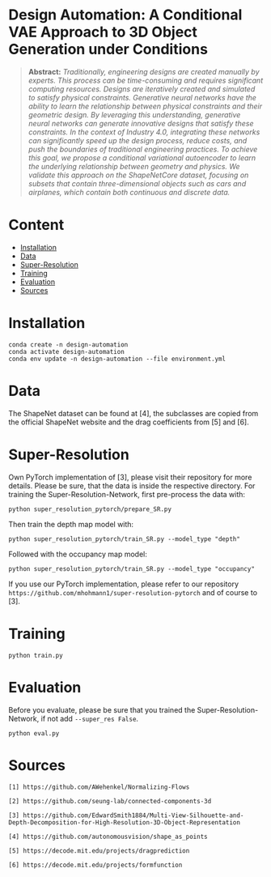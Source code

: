 # Design Automation: A Conditional VAE Approach to 3D Object Generation under Conditions

> **Abstract:** *Traditionally, engineering designs are created manually by experts. This process can be time-consuming and requires significant computing resources. Designs are iteratively created and simulated to satisfy physical constraints. Generative neural networks have the ability to learn the relationship between physical constraints and their geometric design. By leveraging this understanding, generative neural networks can generate innovative designs that satisfy these constraints. In the context of Industry 4.0, integrating these networks can significantly speed up the design process, reduce costs, and push the boundaries of traditional engineering practices. To achieve this goal, we propose a conditional variational autoencoder to learn the underlying relationship between geometry and physics. We validate this approach on the ShapeNetCore dataset, focusing on subsets that contain three-dimensional objects such as cars and airplanes, which contain both continuous and discrete data.*

# Content
- [Installation](#installation)
- [Data](#data)
- [Super-Resolution](#super-resolution)
- [Training](#training)
- [Evaluation](#evaluation)
- [Sources](#sources)

# Installation

```
conda create -n design-automation
conda activate design-automation
conda env update -n design-automation --file environment.yml
```

# Data

The ShapeNet dataset can be found at [4], the subclasses are copied from the official ShapeNet website and the drag coefficients from [5] and [6].

# Super-Resolution

Own PyTorch implementation of [3], please visit their repository for more details. Please be sure, that the data is inside the respective directory. For training the Super-Resolution-Network, first pre-process the data with:

```
python super_resolution_pytorch/prepare_SR.py
```

Then train the depth map model with:

```
python super_resolution_pytorch/train_SR.py --model_type "depth"
```

Followed with the occupancy map model:

```
python super_resolution_pytorch/train_SR.py --model_type "occupancy"
```

If you use our PyTorch implementation, please refer to our repository `https://github.com/mhohmann1/super-resolution-pytorch` and of course to [3].

# Training

```
python train.py
```

# Evaluation

Before you evaluate, please be sure that you trained the Super-Resolution-Network, if not add `--super_res False`.

```
python eval.py
```

# Sources

`[1] https://github.com/AWehenkel/Normalizing-Flows`

`[2] https://github.com/seung-lab/connected-components-3d`

`[3] https://github.com/EdwardSmith1884/Multi-View-Silhouette-and-Depth-Decomposition-for-High-Resolution-3D-Object-Representation`

`[4] https://github.com/autonomousvision/shape_as_points`

`[5] https://decode.mit.edu/projects/dragprediction`

`[6] https://decode.mit.edu/projects/formfunction`